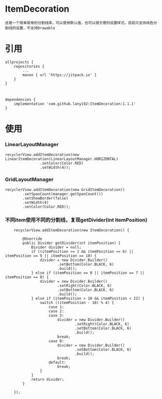 # ItemDecoration
    
    这是一个简单易用的分割线库，可以使用默认值，也可以很方便的设置样式。目前只支持纯色分割线的设置，不支持Drawable
    
# 引用
    allprojects {
        repositories {
            ...
            maven { url 'https://jitpack.io' }
        }
    }
#  
    dependencies {
        implementation 'com.github.lany192:ItemDecoration:1.1.1'
    }
 
# 使用
### LinearLayoutManager

    recyclerView.addItemDecoration(new LinearItemDecoration(LinearLayoutManager.HORIZONTAL)
                    .setColor(Color.RED)
                    .setWidth(4));
                    
### GridLayoutManager
    recyclerView.addItemDecoration(new GridItemDecoration()
            .setSpanCount(manager.getSpanCount())
            .setShowBorder(false)
            .setWidth(4)
            .setColor(Color.RED));

### 不同item使用不同的分割线，复现getDivider(int itemPosition)

        recyclerView.addItemDecoration(new ItemDecoration() {

            @Override
            public Divider getDivider(int itemPosition) {
                Divider divider = null;
                if ((itemPosition >= 1 && itemPosition <= 6) || itemPosition == 9 || itemPosition == 10) {
                    divider = new Divider.Builder()
                            .setBottom(Color.BLACK, 6)
                            .build();
                } else if (itemPosition == 0 || itemPosition == 7 || itemPosition == 8) {
                    divider = new Divider.Builder()
                            .setRight(Color.BLACK, 6)
                            .setBottom(Color.BLACK, 6)
                            .build();
                } else if (itemPosition > 10 && itemPosition < 22) {
                    switch ((itemPosition - 10) % 4) {
                        case 1:
                        case 2:
                        case 3:
                            divider = new Divider.Builder()
                                    .setRight(Color.BLACK, 6)
                                    .setBottom(Color.BLACK, 6)
                                    .build();
                            break;
                        case 0:
                            divider = new Divider.Builder()
                                    .setBottom(Color.BLACK, 6)
                                    .build();
                            break;
                        default:
                            break;
                    }
                }
                return divider;
            }

        });
